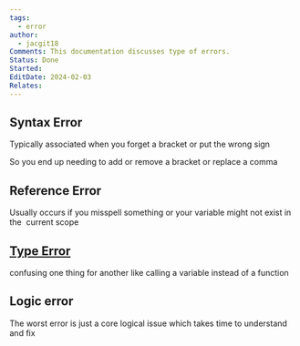 ```yaml
---
tags:
  - error
author:
  - jacgit18
Comments: This documentation discusses type of errors.
Status: Done
Started: 
EditDate: 2024-02-03
Relates:
---
```

## Syntax Error 
Typically associated when you forget a bracket or put the wrong sign 

So you end up needing to add or remove a bracket or replace a comma 

## Reference Error 
Usually occurs if you misspell something or your variable might not exist in the  current scope 

## [Type Error](https://developer.mozilla.org/en-US/docs/Web/JavaScript/Reference/Global_Objects/TypeError) 
confusing one thing for another like calling a variable instead of a function 

## Logic error 
The worst error is just a core logical issue which takes time to understand and fix